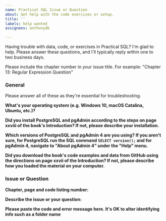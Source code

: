 ```yaml
---
name: Practical SQL Issue or Question
about: Get help with the code exercises or setup.
title: ''
labels: help wanted
assignees: anthonydb

---
```


Having trouble with data, code, or exercises in Practical SQL? I'm glad to help. Please answer these questions, and I'll typically reply within one to two business days.

Please include the chapter number in your issue title. For example: "Chapter 13: Regular Expression Question"

### General
Please answer all of these as they're essential for troubleshooting.

**What's your operating system (e.g. Windows 10, macOS Catalina, Ubuntu, etc.)?**


**Did you install PostgreSQL and pgAdmin according to the steps on page xxviii of the book's Introduction? If not, please describe your installation.**


**Which versions of PostgreSQL and pgAdmin 4 are you using? If you aren't sure, for PostgreSQL run the SQL command `SELECT version();` and for pgAdmin 4, navigate to "About pgAdmin 4" under the "Help" menu.**


**Did you download the book's code examples and data from GitHub using the directions on page xxvii of the Introduction? If not, please describe how you loaded the material on your computer.**

### Issue or Question

**Chapter, page and code listing number:**


**Describe the issue or your question:**


**Please paste the code and error message here. It's OK to alter identifying info such as a folder name**
